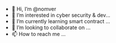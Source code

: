 - 👋 Hi, I’m @nomver
- 👀 I’m interested in cyber security & dev...
- 🌱 I’m currently learning smart contract ...
- 💞️ I’m looking to collaborate on ...
- 📫 How to reach me ...

<!---
nomver/nomver is a ✨ special ✨ repository because its `README.md` (this file) appears on your GitHub profile.
You can click the Preview link to take a look at your changes.
--->
